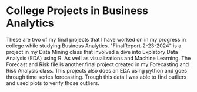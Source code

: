 # College Projects in Business Analytics
These are two of my final projects that I have worked on in my progress in college while studying Business Analytics. "FinalReport-2-23-2024" is a project in my Data Mining class that involved a dive into Explatory Data Analysis (EDA) using R. As well as visualizations and Machine Learning. The Forecast and Risk file is another final project created in my Forecasting and Risk Analysis class. This projects also does an EDA using python and goes through time series forecasting. Trough this data I was able to find outliers and used plots to verify those outliers.  
